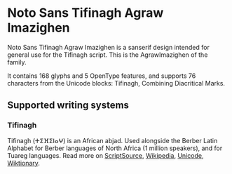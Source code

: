 
# Noto Sans Tifinagh Agraw Imazighen

Noto Sans Tifinagh Agraw Imazighen is a sanserif design intended for general use for the Tifinagh script. This is the AgrawImazighen of the family.

It contains 168 glyphs and 5 OpenType features, and supports 76 characters from the Unicode blocks: Tifinagh, Combining Diacritical Marks.


## Supported writing systems


### Tifinagh

Tifinagh (ⵜⵉⴼⵉⵏⴰⵖ) is an African abjad. Used alongside the Berber Latin Alphabet for Berber languages of North Africa (1 million speakers), and for Tuareg languages. Read more on [ScriptSource](https://scriptsource.org/scr/Tfng), [Wikipedia](https://en.wikipedia.org/wiki/ISO_15924:Tfng), [Unicode](https://www.unicode.org/versions/Unicode13.0.0/ch19.pdf#G43184), [Wiktionary](https://en.wiktionary.org/wiki/Category:Tifinagh_script).

